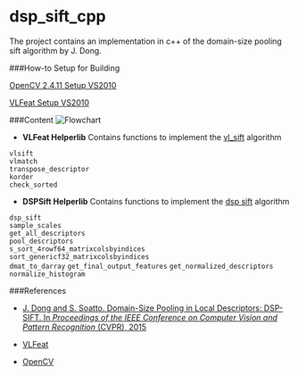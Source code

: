 # dsp_sift_cpp

The project contains an implementation in c++ of the domain-size pooling sift algorithm by J. Dong.

###How-to Setup for Building

[OpenCV 2.4.11 Setup VS2010](http://docs.opencv.org/doc/tutorials/introduction/windows_visual_studio_Opencv/windows_visual_studio_Opencv.html)

[VLFeat Setup VS2010](http://www.vlfeat.org/vsexpress.html)


###Content
![Flowchart](https://cdn.pbrd.co/images/sNj45Vx.png)

* **VLFeat Helperlib**
Contains functions to implement the [vl_sift](http://www.vlfeat.org/api/sift.html) algorithm

 `vlsift`   
 `vlmatch`   
 `transpose_descriptor`   
 `korder`   
 `check_sorted`   


* **DSPSift Helperlib**
Contains functions to implement the [dsp sift](http://vision.ucla.edu/~jingming/proj/dsp/) algorithm

 `dsp_sift`   
 `sample_scales`   
 `get_all_descriptors`   
 `pool_descriptors`   
 `s_sort_4rowf64_matrixcolsbyindices`   
 `sort_genericf32_matrixcolsbyindices`   
 `dmat_to_darray`
 `get_final_output_features`
 `get_normalized_descriptors`
 `normalize_histogram`


###References
* [J. Dong and S. Soatto. Domain-Size Pooling in Local Descriptors: DSP-SIFT. In _Proceedings of the IEEE Conference on Computer Vision and Pattern Recognition_ (CVPR), 2015](http://vision.ucla.edu/~jingming/proj/dsp/)

* [VLFeat](http://www.vlfeat.org/index.html)

* [OpenCV](http://opencv.org/)